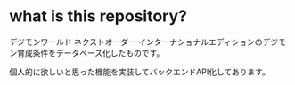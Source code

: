 # what is this repository?
デジモンワールド ネクストオーダー インターナショナルエディションのデジモン育成条件をデータベース化したものです。

個人的に欲しいと思った機能を実装してバックエンドAPI化してあります。